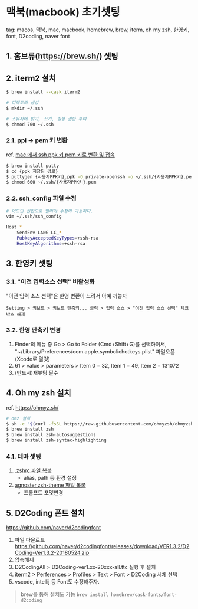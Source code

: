 # 맥북(macbook) 초기셋팅
tag: macos, 맥북, mac, macbook, homebrew, brew, iterm, oh my zsh, 한영키, font, D2coding, naver font


## 1. 홈브류(https://brew.sh/) 셋팅

## 2. iterm2 설치
```sh
$ brew install --cask iterm2

# 디렉토리 생성
$ mkdir ~/.ssh

# 소유자에 읽기, 쓰기, 실행 권한 부여
$ chmod 700 ~/.ssh
```

### 2.1. ppl → pem 키 변환
ref. [mac 에서 ssh ppk 키 pem 키로 변환 및 접속](https://lab.naminsik.com/4043)

```sh
$ brew install putty
$ cd {ppk 저장된 경로}
$ puttygen {사용자PPK키}.ppk -O private-openssh -o ~/.ssh/{사용자PPK키}.pem
$ chmod 600 ~/.ssh/{사용자PPK키}.pem
```

### 2.2. ssh_config 파일 수정
```sh
# 어드민 권한으로 열어야 수정이 가능하다.
vim ~/.ssh/ssh_config

Host *
    SendEnv LANG LC_*
    PubkeyAcceptedKeyTypes=+ssh-rsa
    HostKeyAlgorithms=+ssh-rsa
```

## 3. 한영키 셋팅

### 3.1. "이전 입력소스 선택" 비활성화
"이전 입력 소스 선택"은 한영 변환이 느려서 아예 꺼놓자
```
Setting > 키보드 > 키보드 단축키... 클릭 > 입력 소스 > "이전 입력 소스 선택" 체크박스 해제
```

### 3.2. 한영 단축키 변경

1. Finder의 메뉴 중 Go > Go to Folder (Cmd+Shift+G)를 선택하여서, "~/Library/Preferences/com.apple.symbolichotkeys.plist" 파일오픈 (Xcode로 열것)
1. 61 > value > parameters > Item 0 = 32, Item 1 = 49, Item 2 = 131072 
1. (반드시)재부팅 필수

## 4. Oh my zsh 설치
ref. https://ohmyz.sh/

```sh
# omz 설치
$ sh -c "$(curl -fsSL https://raw.githubusercontent.com/ohmyzsh/ohmyzsh/master/tools/install.sh)"
$ brew install zsh
$ brew install zsh-autosuggestions
$ brew install zsh-syntax-highlighting
```
### 4.1. 테마 셋팅
1. [.zshrc 파일 복붙](./asset/.zshrc)
	- alias, path 등 환경 설정
1. [agnoster.zsh-theme 파일 복붙](./asset/agnoster.zsh-theme)
	- 프롬프트 포멧변경

## 5. D2Coding 폰트 설치 
https://github.com/naver/d2codingfont

1. 파일 다운로드 https://github.com/naver/d2codingfont/releases/download/VER1.3.2/D2Coding-Ver1.3.2-20180524.zip 
1. 압축해제
1. D2CodingAll > D2Coding-ver1.xx-20xxx-all.ttc 실행 후 설치
1. iterm2 > Perferences > Profiles > Text > Font > D2Coding 서체 선택
1. vscode, intellij 등 Font도 수정해주자.

> brew를 통해 설치도 가능 `brew install homebrew/cask-fonts/font-d2coding`